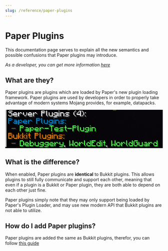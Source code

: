 ```yaml
---
slug: /reference/paper-plugins
---
```


# Paper Plugins

This documentation page serves to explain all the new semantics and possible confusions that Paper plugins may introduce.

*As a developer, you can get more information [here](docs/paper/dev/getting-started/paper-plugins.md)*

## What are they?

Paper plugins are plugins which are loaded by Paper's new plugin loading framework. Paper plugins are used by developers in order to properly
take advantage of modern systems Mojang provides, for example, datapacks.

![Plugin List](assets/plugin-list.png)

## What is the difference?

When enabled, Paper plugins are **identical** to Bukkit plugins. This allows plugins to still fully communicate and support each other, meaning that even if a
plugin is a Bukkit or Paper plugin, they are both able to depend on each other just fine.

Paper plugins simply note that they may only support being loaded by Paper's Plugin Loader, and may use new modern API that 
Bukkit plugins are not able to utilize.

## How do I add Paper plugins?

Paper plugins are added the same as Bukkit plugins, therefor, you can follow [this guide](docs/paper/admin/getting-started/adding-plugins.md)
